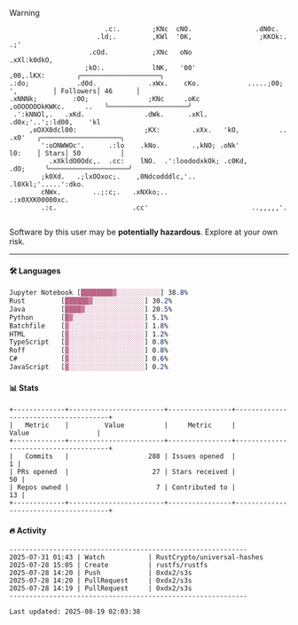 > [!WARNING]
> ```>                           .'.       .lx,  .;'                 .oo.               
>                         .c:.        ;KNc  cNO.                .dN0c.             
>                       .ld;.         ,KWl  '0K,                 ;KKOk:. .;'       
>                     .cOd.           ;XNc   oNo                 .xXl:k0dkO,       
>                    ;kO:.            lNK,   '00'                 ,00,.lKX:        ╭────────────────────╮
> .:do;            .d0d.             .xWx.    cKo.            .....;00; ',         │ Followers│ 46      │
> .xNNNk;         :0O;               ;KNc     .oKc         ,oOOOOOOkKWKc.     ..   ╰────────────────────╯
>  .':kNNOl,.   .xKd.               .dWk.      .xKl.     .d0x;'..';:ld00,    'kl   
>      ,oOXX0dcl00:                 ;KX:        .xXx.   'kO,          ..    .x0'   ╭────────────────────╮
>         ':oONWWOc'.      .:lo    .kNo.        .,kNO; .oNk'                l0:    │ Stars│ 50          │
>           .xXkldO0Odc,.  .cc:    lNO.  .':loododxkOk; .c0Kd,            .dO;     ╰────────────────────╯
>         ;k0Xd.   .;lxOOxoc;.    ,0Ndcodddlc,'..          .l0Xkl;'.....':dko.     
>         cNWx.        ..;:c;.   .xNXko;..                  .:x0XXK00000xc.        
>         .:c.                   .cc'                          ..,,,,,'.           
>                                                                                  
> ```
> <p>Software by this user may be <b>potentially hazardous</b>. Explore at your own risk.</p>

---

#### 🛠️ Languages
```css
Jupyter Notebook [████████▓░░░░░░░░░░░] 38.8%
Rust         [██████▓░░░░░░░░░░░░░] 30.2%
Java         [████▓░░░░░░░░░░░░░░░] 20.5%
Python       [█▓░░░░░░░░░░░░░░░░░░] 5.1%
Batchfile    [▓░░░░░░░░░░░░░░░░░░░] 1.8%
HTML         [▓░░░░░░░░░░░░░░░░░░░] 1.2%
TypeScript   [▓░░░░░░░░░░░░░░░░░░░] 0.8%
Roff         [▓░░░░░░░░░░░░░░░░░░░] 0.8%
C#           [▓░░░░░░░░░░░░░░░░░░░] 0.6%
JavaScript   [▓░░░░░░░░░░░░░░░░░░░] 0.2%
```

#### 📊 Stats
```
+-------------+------------------------+----------------+--------------------------------------+
|   Metric    |         Value          |     Metric     |                Value                 |
+-------------+------------------------+----------------+--------------------------------------+
|   Commits   |                    288 | Issues opened  |                                    1 |
| PRs opened  |                     27 | Stars received |                                   50 |
| Repos owned |                      7 | Contributed to |                                   13 |
+-------------+------------------------+----------------+--------------------------------------+
```

#### 🔥 Activity
```
------------------------------------------------------------
2025-07-31 01:43 | Watch           | RustCrypto/universal-hashes
2025-07-28 15:05 | Create          | rustfs/rustfs
2025-07-28 14:20 | Push            | 0xdx2/s3s
2025-07-28 14:20 | PullRequest     | 0xdx2/s3s
2025-07-28 14:19 | PullRequest     | 0xdx2/s3s
------------------------------------------------------------

Last updated: 2025-08-19 02:03:38
```

